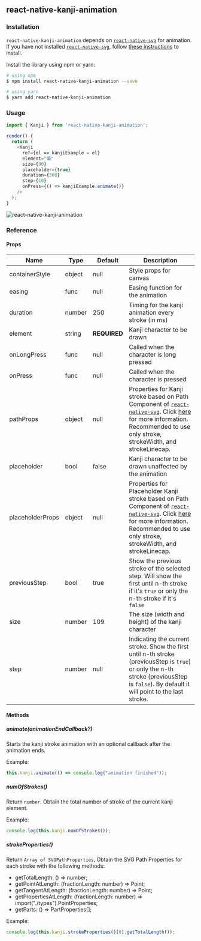 ## react-native-kanji-animation

### Installation

`react-native-kanji-animation` depends on [`react-native-svg`](https://github.com/react-native-community/react-native-svg) for animation. If you have not installed [`react-native-svg`](https://github.com/react-native-community/react-native-svg), follow [these instructions](https://github.com/react-native-community/react-native-svg) to install.

Install the library using npm or yarn:

```bash
# using npm
$ npm install react-native-kanji-animation --save

# using yarn
$ yarn add react-native-kanji-animation
```

### Usage  

```javascript
import { Kanji } from 'react-native-kanji-animation';

render() {
  return (
    <Kanji
      ref={el => kanjiExample = el}
      element="儀"
      size={90}
      placeholder={true}
      duration={300}
      step={10}
      onPress={() => kanjiExample.animate()}
    />
  );
}
```

![react-native-kanji-animation](https://media.giphy.com/media/VLdEhUlrqhz46rRQBN/giphy.gif)

### Reference

#### Props
| Name                           | Type             | Default        | Description |
| ------------------------------ | ---------------- | -------------- | ------------------------------------------------------------------------------------------------------------------------------------------ |
| containerStyle                 | object           | null           | Style props for canvas |
| easing                         | func             | null           | Easing function for the animation |
| duration                       | number           | 250            | Timing for the kanji animation every stroke (in ms) |                                                            
| element                        | string           | **REQUIRED**   | Kanji character to be drawn                         |                                                                       
| onLongPress                    | func             | null           | Called when the character is long pressed           |                                                                                                            
| onPress                        | func             | null           | Called when the character is pressed                |                                                                                
| pathProps                      | object           | null           | Properties for Kanji stroke based on Path Component of [`react-native-svg`](https://github.com/react-native-community/react-native-svg). Click [here](https://github.com/react-native-community/react-native-svg#path) for more information. Recommended to use only stroke, strokeWidth, and strokeLinecap. |
| placeholder                    | bool             | false          | Kanji character to be drawn unaffected by the animation |
| placeholderProps               | object           | null           | Properties for Placeholder Kanji stroke based on Path Component of [`react-native-svg`](https://github.com/react-native-community/react-native-svg). Click [here](https://github.com/react-native-community/react-native-svg#path) for more information. Recommended to use only stroke, strokeWidth, and strokeLinecap. |                                                                                                                       
| previousStep                   | bool             | true           | Show the previous stroke of the selected step. Will show the first until n-th stroke if it's `true` or only the n-th stroke if it's `false` |
| size                           | number           | 109            | The size (width and height) of the kanji character  |
| step                           | number           | null           | Indicating the current stroke. Show the first until n-th stroke (previousStep is `true`) or only the n-th stroke (previousStep is `false`). By default it will point to the last stroke. |                                                                                      

#### Methods

##### animate(animationEndCallback?)
Starts the kanji stroke animation with an optional callback after the animation ends.

Example:
```javascript
this.kanji.animate(() => console.log("animation finished"));
```

##### numOfStrokes()
Return `number`. Obtain the total number of stroke of the current kanji element.

Example:
```javascript
console.log(this.kanji.numOfStrokes());
```

##### strokeProperties()
Return `Array of SVGPathProperties`. Obtain the SVG Path Properties for each stroke with the following methods:

-  getTotalLength: () => number;
-  getPointAtLength: (fractionLength: number) => Point;
-  getTangentAtLength: (fractionLength: number) => Point;
-  getPropertiesAtLength: (fractionLength: number) => import("./types").PointProperties;
-  getParts: () => PartProperties[];

Example:
```javascript
console.log(this.kanji.strokeProperties()[0].getTotalLength());
```